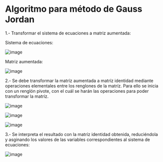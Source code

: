 # Algoritmo para método de Gauss Jordan 

1.- Transformar el sistema de ecuaciones a matriz aumentada:

Sistema de ecuaciones: 

![image](https://github.com/22030130/Numerical-Methods-/assets/147437999/3668e982-c653-4354-8824-57b83c3e5096)

Matriz aumentada: 

![image](https://github.com/22030130/Numerical-Methods-/assets/147437999/97050b76-99cd-4888-babc-92ce9f65f084)

2.- Se debe transformar la matríz aumentada a matríz identidad mediante operaciones elementales entre los renglones de la matríz. Para ello se inicia con un renglón pivote, con el cuál se harán las operaciones para poder transformar la matríz.

![image](https://github.com/22030130/Numerical-Methods-/assets/147437999/d9e63116-c7bf-4358-a45f-85a08cbdc21a)

![image](https://github.com/22030130/Numerical-Methods-/assets/147437999/21eb17ec-87af-45c7-8d8a-bb9b858091ad)

![image](https://github.com/22030130/Numerical-Methods-/assets/147437999/20b4e611-2d9d-4436-8112-fde422b376a7)

3.- Se interpreta el resultado con la matríz identidad obtenida, reduciéndola y asginando los valores de las variables correspondientes al sistema de ecuaciones: 

![image](https://github.com/22030130/Numerical-Methods-/assets/147437999/d5bccd38-f356-4a7a-ae81-6135038fcd04)





